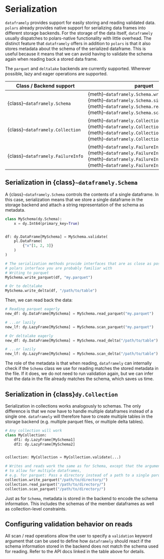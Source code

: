 # Serialization

`dataframely` provides support for easily storing and reading validated data.
`polars` already provides native support for serializing data frames into different storage
backends. For the storage of the data itself, `dataframely` usually dispatches to polars-native
functionality with little overhead. The distinct feature that `dataframely` offers in addition
to `polars` is that it also stores metadata about the schema of the serialized dataframe. This is useful
because it means that we can avoid having to validate the schema again when reading back a stored data frame.

The `parquet` and `deltalake` backends are currently supported. Wherever possible, lazy and eager operations are
supported.

| Class / Backend support           | parquet                                                                                                                                                                                         | deltalake                                                                                                                                  |
| --------------------------------- | ----------------------------------------------------------------------------------------------------------------------------------------------------------------------------------------------- | ------------------------------------------------------------------------------------------------------------------------------------------ |
| {class}`~dataframely.Schema`      | {meth}`~dataframely.Schema.write_parquet`, {meth}`~dataframely.Schema.sink_parquet` <br>{meth}`~dataframely.Schema.read_parquet`, {meth}`~dataframely.Schema.scan_parquet`                      | {meth}`~dataframely.Schema.write_delta` <br> {meth}`~dataframely.Schema.read_delta`, {meth}`~dataframely.Schema.scan_delta`                |
| {class}`~dataframely.Collection`  | {meth}`~dataframely.Collection.write_parquet`, {meth}`~dataframely.Collection.sink_parquet` <br> {meth}`~dataframely.Collection.read_parquet`, {meth}`~dataframely.Collection.scan_parquet`     | {meth}`~dataframely.Collection.write_delta` <br> {meth}`~dataframely.Collection.read_delta`, {meth}`~dataframely.Collection.scan_delta`    |
| {class}`~dataframely.FailureInfo` | {meth}`~dataframely.FailureInfo.write_parquet`, {meth}`~dataframely.FailureInfo.sink_parquet` <br> {meth}`~dataframely.FailureInfo.read_parquet`, {meth}`~dataframely.FailureInfo.scan_parquet` | {meth}`~dataframely.FailureInfo.write_delta` <br> {meth}`~dataframely.FailureInfo.read_delta`, {meth}`~dataframely.FailureInfo.scan_delta` |

## Serialization in {class}`~dataframely.Schema`

A {class}`~dataframely.Schema` controls the contents of a single dataframe. In this case, serialization
means that we store a single dataframe in the storage backend and attach a string representation
of the schema as metadata.

```python
class MySchema(dy.Schema):
    x = dy.Int64(primary_key=True)


df: dy.DataFrame[MySchema] = MySchema.validate(
    pl.DataFrame(
        {"x"[1, 2, 3]}
    )
)

# The serialization methods provide interfaces that are as close as possible to the
# polars interface you are probably familiar with
# Writing to parquet
MySchema.write_parquet(df, "my.parquet")

# Or to deltalake
MySchema.write_delta(df, "/path/to/table")
```

Then, we can read back the data:

```python
# Reading parquet eagerly
new_df: dy.DataFrame[MySchema] = MySchema.read_parquet("my.parquet")

# ...or lazily
new_lf: dy.LazyFrame[MySchema] = MySchema.scan_parquet("my.parquet")

# Or deltalake eagerly
new_df: dy.DataFrame[MySchema] = MySchema.read_delta("/path/to/table")

# ...or lazily
new_lf: dy.LazyFrame[MySchema] = MySchema.scan_delta("/path/to/table")
```

The role of the metadata is that when reading, `dataframely` can internally check
if the `Schema` class we use for reading matches the stored metadata in the file.
If it does, we do not need to run validation again,
but we can infer that the data in the file already matches the schema, which saves us time.

## Serialization in {class}`dy.Collection`

Serialization in collections works analogously to schemas. The only difference is that
we now have to handle multiple dataframes instead of a single one.
`dataframely` will therefore have to create multiple tables in the storage backend
(e.g. multiple parquet files, or multiple delta tables).

```python
# Any collection will work
class MyCollection:
    df1: dy.LazyFrame[MySchema1]
    df2: dy.LazyFrame[MySchema2]


collection: MyCollection = MyCollection.validate(...)

# Writes and reads work the same as for Schema, except that the argument is adapted
# to allow for multiple dataframes,
# e.g. for parquet: Pass a directory instead of a path to a single parquet
collection.write_parquet("/path/to/directory/")
collection.read_parquet("/path/to/directory/")
collection.scan_parquet("/path/to/directory/")
```

Just as for `Schema`, metadata is stored in the backend to encode the schema information.
This includes the schemas of the member dataframes as well as collection-level constraints.

## Configuring validation behavior on reads

All scan / read operations allow the user to specify a `validation` keyword argument
that can be used to define how `dataframely` should react if the schema information
stored in the backend does not match the schema used for reading.
Refer to the API docs linked in the table above for details.
